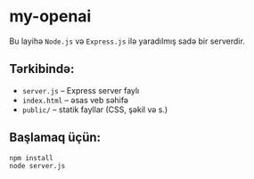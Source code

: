 # my-openai

Bu layihə `Node.js` və `Express.js` ilə yaradılmış sadə bir serverdir.

## Tərkibində:
- `server.js` – Express server faylı
- `index.html` – əsas veb səhifə
- `public/` – statik fayllar (CSS, şəkil və s.)

## Başlamaq üçün:
```bash
npm install
node server.js
